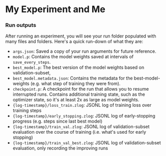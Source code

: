 # My Experiment and Me

### Run outputs

After running an experiment, you will see your run folder populated with many files and folders. Here's a quick run-down of what they are:

* `args.json`: Saved a copy of your run arguments for future reference.
* `model.p`: Contains the model weights saved at intervals of `save_every_steps`.
* `best_model.p`: The best version of the model weights based on validation-subset,
* `best_model.metadata.json`: Contains the metadata for the best-model-weights (e.g. what step of training they were from).  
* `checkpoint.p`: A checkpoint for the run that allows you to resume interrupted runs. Contains additional training state, such as the optimizer state, so it's at least 2x as large as model weights.
* `{log-timestamp}/loss_train.zlog`: JSONL log of training loss over training steps
* `{log-timestamp}/early_stopping.zlog`: JSONL log of early-stopping progress (e.g. steps since last best model)
* `{log-timestamp}/train_val.zlog`: JSONL log of validation-subset evaluation over the course of training (i.e. what's used for early stopping)
* `{log-timestamp}/train_val_best.zlog`: JSONL log of validation-subset evaluation, only recording the improving runs
